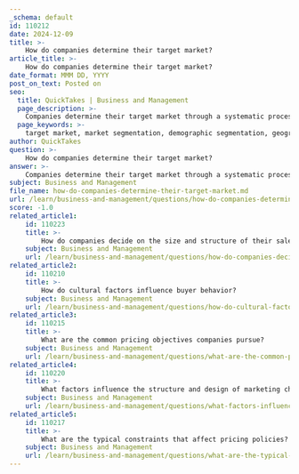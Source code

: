 ```yaml
---
_schema: default
id: 110212
date: 2024-12-09
title: >-
    How do companies determine their target market?
article_title: >-
    How do companies determine their target market?
date_format: MMM DD, YYYY
post_on_text: Posted on
seo:
  title: QuickTakes | Business and Management
  page_description: >-
    Companies determine their target market through a systematic process involving market segmentation, targeting, and positioning (STP), analyzing consumer behaviors, and conducting ongoing research and adjustment.
  page_keywords: >-
    target market, market segmentation, demographic segmentation, geographic segmentation, psychographic segmentation, behavioral segmentation, targeting strategy, positioning strategy, consumer behavior, market research, data analysis, marketing campaigns, competitive landscape, consumer preferences, audience engagement
author: QuickTakes
question: >-
    How do companies determine their target market?
answer: >-
    Companies determine their target market through a systematic process that involves several key steps, primarily focusing on market segmentation, targeting, and positioning (often referred to as the STP process). Here’s a detailed overview of how this process works:\n\n1. **Market Segmentation**: This is the first step where companies divide the broader market into smaller, more manageable segments based on shared characteristics. Segmentation can be based on various factors, including:\n   - **Demographic Segmentation**: Classifying consumers by measurable characteristics such as age, gender, income, education level, and household size.\n   - **Geographic Segmentation**: Dividing the market based on geographical locations, which can include countries, regions, cities, or neighborhoods.\n   - **Psychographic Segmentation**: This involves categorizing consumers based on their psychological traits, including values, attitudes, interests, and lifestyles.\n   - **Behavioral Segmentation**: This focuses on consumer behaviors, such as usage frequency, brand loyalty, and the benefits sought from products.\n\n2. **Targeting**: After identifying potential segments, companies evaluate the attractiveness of each segment and select one or more to focus their marketing efforts on. This can involve:\n   - **Primary Target Market**: The main group of consumers that the company aims to reach.\n   - **Secondary Target Market**: A smaller group that may have growth potential and can be targeted with specific marketing strategies.\n\n3. **Positioning**: Once the target market is identified, companies develop a positioning strategy to create a distinct image of their product or service in the minds of the target consumers. This involves tailoring marketing messages and product features to meet the specific needs and preferences of the target market.\n\n4. **Data Analysis and Research**: Companies often conduct market research to gather data about consumer preferences, behaviors, and trends. This can include surveys, focus groups, and analysis of competitors’ strategies. Understanding the competitive landscape helps businesses refine their target market and marketing strategies.\n\n5. **Continuous Monitoring and Adjustment**: The target market may evolve over time due to changes in consumer preferences, market conditions, or competitive dynamics. Companies need to continuously monitor their target market and adjust their strategies accordingly to remain relevant and effective.\n\nBy following these steps, companies can effectively identify their target market, allowing them to create focused, personalized, and impactful marketing campaigns that resonate with their ideal audience. This strategic approach not only enhances customer engagement but also drives business growth by aligning products and services with consumer needs.
subject: Business and Management
file_name: how-do-companies-determine-their-target-market.md
url: /learn/business-and-management/questions/how-do-companies-determine-their-target-market
score: -1.0
related_article1:
    id: 110223
    title: >-
        How do companies decide on the size and structure of their sales force?
    subject: Business and Management
    url: /learn/business-and-management/questions/how-do-companies-decide-on-the-size-and-structure-of-their-sales-force
related_article2:
    id: 110210
    title: >-
        How do cultural factors influence buyer behavior?
    subject: Business and Management
    url: /learn/business-and-management/questions/how-do-cultural-factors-influence-buyer-behavior
related_article3:
    id: 110215
    title: >-
        What are the common pricing objectives companies pursue?
    subject: Business and Management
    url: /learn/business-and-management/questions/what-are-the-common-pricing-objectives-companies-pursue
related_article4:
    id: 110220
    title: >-
        What factors influence the structure and design of marketing channels?
    subject: Business and Management
    url: /learn/business-and-management/questions/what-factors-influence-the-structure-and-design-of-marketing-channels
related_article5:
    id: 110217
    title: >-
        What are the typical constraints that affect pricing policies?
    subject: Business and Management
    url: /learn/business-and-management/questions/what-are-the-typical-constraints-that-affect-pricing-policies
---
```


&nbsp;
